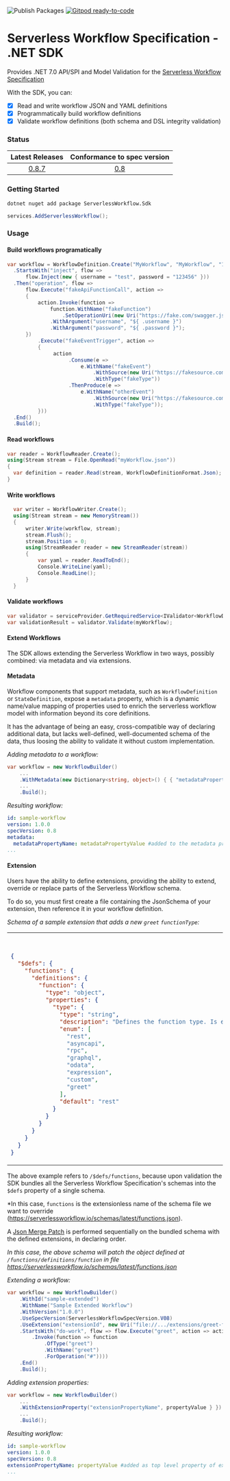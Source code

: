 ![Publish Packages](https://github.com/serverlessworkflow/sdk-net/workflows/Publish%20Packages/badge.svg) [![Gitpod ready-to-code](https://img.shields.io/badge/Gitpod-ready--to--code-blue?logo=gitpod)](https://gitpod.io/#https://github.com/serverlessworkflow/sdk-net)


# Serverless Workflow Specification - .NET SDK

Provides .NET 7.0 API/SPI and Model Validation for the [Serverless Workflow Specification](https://github.com/serverlessworkflow/specification)

With the SDK, you can:

- [x] Read and write workflow JSON and YAML definitions
- [x] Programmatically build workflow definitions
- [x] Validate workflow definitions (both schema and DSL integrity validation)

### Status

| Latest Releases | Conformance to spec version |
| :---: | :---: |
| [0.8.7](https://github.com/serverlessworkflow/sdk-net/releases/) | [0.8](https://github.com/serverlessworkflow/specification/tree/0.8.x) |

### Getting Started

```bash
dotnet nuget add package ServerlessWorkflow.Sdk
```

```csharp
services.AddServerlessWorkflow();
```

### Usage

#### Build workflows programatically

```csharp
var workflow = WorkflowDefinition.Create("MyWorkflow", "MyWorkflow", "1.0")
  .StartsWith("inject", flow => 
      flow.Inject(new { username = "test", password = "123456" }))
  .Then("operation", flow =>
      flow.Execute("fakeApiFunctionCall", action =>
      {
          action.Invoke(function =>
              function.WithName("fakeFunction")
                  .SetOperationUri(new Uri("https://fake.com/swagger.json#fake")))
              .WithArgument("username", "${ .username }")
              .WithArgument("password", "${ .password }");
      })      
          .Execute("fakeEventTrigger", action =>
          {
               action
                    .Consume(e =>
                        e.WithName("fakeEvent")
                            .WithSource(new Uri("https://fakesource.com"))
                            .WithType("fakeType"))
                    .ThenProduce(e =>
                        e.WithName("otherEvent")
                            .WithSource(new Uri("https://fakesource.com"))
                            .WithType("fakeType"));
          }))
  .End()
  .Build();
```

#### Read workflows

```csharp
var reader = WorkflowReader.Create();
using(Stream stream = File.OpenRead("myWorkflow.json"))
{
  var definition = reader.Read(stream, WorkflowDefinitionFormat.Json);
}
```

#### Write workflows

```csharp
  var writer = WorkflowWriter.Create();
  using(Stream stream = new MemoryStream())
  {
      writer.Write(workflow, stream);
      stream.Flush();
      stream.Position = 0;
      using(StreamReader reader = new StreamReader(stream))
      {
          var yaml = reader.ReadToEnd();
          Console.WriteLine(yaml);
          Console.ReadLine();
      }
  }
```

#### Validate workflows

```csharp
var validator = serviceProvider.GetRequiredService<IValidator<WorkflowDefinition>>();
var validationResult = validator.Validate(myWorkflow);
```

#### Extend Workflows

The SDK allows extending the Serverless Workflow in two ways, possibly combined: via metadata and via extensions.

#### Metadata

Workflow components that support metadata, such as `WorkflowDefinition` or `StateDefinition`, expose a `metadata` property, 
which is a dynamic name/value mapping of properties used to enrich the serverless workflow model with information beyond its core definitions.

It has the advantage of being an easy, cross-compatible way of declaring additional data, but lacks well-defined, well-documented schema of the data, thus loosing the ability to validate it
without custom implementation.

*Adding metadata to a workflow:*
```csharp
var workflow = new WorkflowBuilder()
    ...
    .WithMetadata(new Dictionary<string, object>() { { "metadataPropertyName", metadataPropertyValue } })
    ...
    .Build();
```

*Resulting workflow:*

```yaml
id: sample-workflow
version: 1.0.0
specVersion: 0.8
metadata:
  metadataPropertyName: metadataPropertyValue #added to the metadata property of supporting components
...
```


#### Extension

Users have the ability to define extensions, providing the ability to extend, override or replace parts of the Serverless Workflow schema.

To do so, you must first create a file containing the JsonSchema of your extension, then reference it in your workflow definition.

*Schema of a sample extension that adds a new `greet` `functionType`:*
<table>
<tr>
    <th>JSON</th>
    <th>YAML</th>
</tr>
<tr>
<td valign="top">

```json
{
  "$defs": {
    "functions": {
      "definitions": {
        "function": {
          "type": "object",
          "properties": {
            "type": {
              "type": "string",
              "description": "Defines the function type. Is either `rest`, `asyncapi, `rpc`, `graphql`, `odata`, `expression` or `greet`. Default is `rest`",
              "enum": [
                "rest",
                "asyncapi",
                "rpc",
                "graphql",
                "odata",
                "expression",
                "custom",
                "greet"
              ],
              "default": "rest"
            }
          }
        }
      }
    }
  }
}
```

</td>

<td valign="top">

```yaml
'$defs':
  functions:
    definitions:
      function:
        type: object
        properties:
          type:
            type: string
            description: Defines the function type. Is either `rest`, `asyncapi, `rpc`,
              `graphql`, `odata`, `expression` or `greet`. Default is `rest`
            enum:
            - rest
            - asyncapi
            - rpc
            - graphql
            - odata
            - expression
            - custom
            - greet
            default: rest
```

</td>
</tr>
</table>

The above example refers to `/$defs/functions`, because upon validation the SDK bundles all the Serverless Workflow Specification's schemas into the `$defs` property of a single schema.

*In this case, `functions` is the extensionless name of the schema file we want to override (https://serverlessworkflow.io/schemas/latest/functions.json).

A [Json Merge Patch](https://datatracker.ietf.org/doc/html/rfc7386) is performed sequentially on the bundled schema with the defined extensions, in declaring order.

*In this case, the above schema will patch the object defined at `/functions/definitions/function` in file https://serverlessworkflow.io/schemas/latest/functions.json*

*Extending a workflow:*
```csharp
var workflow = new WorkflowBuilder()
    .WithId("sample-extended")
    .WithName("Sample Extended Workflow")
    .WithVersion("1.0.0")
    .UseSpecVersion(ServerlessWorkflowSpecVersion.V08)
    .UseExtension("extensionId", new Uri("file://.../extensions/greet-function-type.json"))
    .StartsWith("do-work", flow => flow.Execute("greet", action => action
        .Invoke(function => function
            .OfType("greet")
            .WithName("greet")
            .ForOperation("#"))))
    .End()
    .Build();
```

*Adding extension properties:*
```csharp
var workflow = new WorkflowBuilder()
    ...
    .WithExtensionProperty("extensionPropertyName", propertyValue } })
    ...
    .Build();
```

*Resulting workflow:*

```yaml
id: sample-workflow
version: 1.0.0
specVersion: 0.8
extensionPropertyName: propertyValue #added as top level property of extended component, as opposed to metadata
...
```
